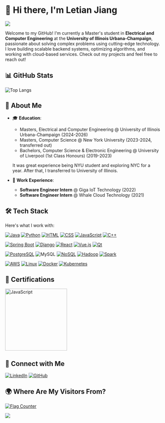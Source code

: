 # 👋 Hi there, I'm Letian Jiang
![](https://komarev.com/ghpvc/?username=realavocado)

Welcome to my GitHub! I'm currently a Master's student in **Electrical and Computer Engineering** at the **University of Illinois Urbana-Champaign**, passionate about solving complex problems using cutting-edge technology. I love building scalable backend systems, optimizing algorithms, and working with cloud-based services. Check out my projects and feel free to reach out!

## 📊 GitHub Stats

![Top Langs](https://github-readme-stats.vercel.app/api/top-langs/?username=realavocado&hide=JavaScript&layout=compact&exclude_repo=leetcode-master,developer-roadmap,former2,spring-data-jpa-demo,Qt-GUI-Data-Visualization,JavaGuide,MiniPID-Java,MovieWebsiteFullStack)

## 🚀 About Me

- 🎓 **Education**:  
  - Masters, Electrical and Computer Engineering @ University of Illinois Urbana-Champaign (2024-2026)
  - Masters, Computer Science @ New York University (2023-2024, transferred out)
  - Bachelors, Computer Science & Electronic Engineering @ University of Liverpool (1st Class Honours) (2019-2023)
    
  It was great experience being NYU student and exploring NYC for a year. After that, I transferred to University of Illinois.
  

- 💼 **Work Experience**:  
  - **Software Engineer Intern** @ Giga IoT Technology (2022)
  - **Software Engineer Intern** @ Whale Cloud Technology (2021)


## 🛠️ Tech Stack

Here's what I work with:

[![Java](https://img.shields.io/badge/Java-ED8B00?style=for-the-badge&logo=java&logoColor=white)](https://www.java.com)
[![Python](https://img.shields.io/badge/Python-FFD43B?style=for-the-badge&logo=python&logoColor=blue)](https://www.python.org)
[![HTML](https://img.shields.io/badge/HTML5-E34F26?style=for-the-badge&logo=html5&logoColor=white)](https://developer.mozilla.org/en-US/docs/Web/HTML)
[![CSS](https://img.shields.io/badge/CSS3-1572B6?style=for-the-badge&logo=css3&logoColor=white)](https://developer.mozilla.org/en-US/docs/Web/CSS)
[![JavaScript](https://img.shields.io/badge/JavaScript-F7DF1E?style=for-the-badge&logo=javascript&logoColor=black)](https://developer.mozilla.org/en-US/docs/Web/JavaScript)
[![C++](https://img.shields.io/badge/C++-00599C?style=for-the-badge&logo=cplusplus&logoColor=white)](https://isocpp.org)

[![Spring Boot](https://img.shields.io/badge/Spring_Boot-6DB33F?style=for-the-badge&logo=spring-boot&logoColor=white)](https://spring.io/projects/spring-boot)
[![Django](https://img.shields.io/badge/Django-092E20?style=for-the-badge&logo=django&logoColor=white)](https://www.djangoproject.com)
[![React](https://img.shields.io/badge/React-20232A?style=for-the-badge&logo=react&logoColor=61DAFB)](https://reactjs.org)
[![Vue.js](https://img.shields.io/badge/Vue.js-4FC08D?style=for-the-badge&logo=vue.js&logoColor=white)](https://vuejs.org)
[![Qt](https://img.shields.io/badge/Qt-41CD52?style=for-the-badge&logo=qt&logoColor=white)](https://www.qt.io)

[![PostgreSQL](https://img.shields.io/badge/PostgreSQL-316192?style=for-the-badge&logo=postgresql&logoColor=white)](https://www.postgresql.org)
![MySQL](https://img.shields.io/badge/mysql-4479A1.svg?style=for-the-badge&logo=mysql&logoColor=white)
[![NoSQL](https://img.shields.io/badge/NoSQL-3C873A?style=for-the-badge&logo=mongodb&logoColor=white)](https://www.mongodb.com)
[![Hadoop](https://img.shields.io/badge/Hadoop-66CCFF?style=for-the-badge&logo=apache-hadoop&logoColor=black)](https://hadoop.apache.org)
[![Spark](https://img.shields.io/badge/Spark-E25A1C?style=for-the-badge&logo=apache-spark&logoColor=white)](https://spark.apache.org)

[![AWS](https://img.shields.io/badge/AWS-232F3E?style=for-the-badge&logo=amazon-aws&logoColor=FF9900)](https://aws.amazon.com)
[![Linux](https://img.shields.io/badge/Linux-FCC624?style=for-the-badge&logo=linux&logoColor=black)](https://www.linux.org)
[![Docker](https://img.shields.io/badge/Docker-2496ED?style=for-the-badge&logo=docker&logoColor=white)](https://www.docker.com)
[![Kubernetes](https://img.shields.io/badge/Kubernetes-326CE5?style=for-the-badge&logo=kubernetes&logoColor=white)](https://kubernetes.io)



## 📜 Certifications

<a href="https://www.credly.com/badges/9c016888-7926-42bc-9459-8d4a4b273244/linked_in_profile" target="_blank">
    <img src="https://d1.awsstatic.com/training-and-certification/certification-badges/AWS-Certified-Cloud-Practitioner_badge.634f8a21af2e0e956ed8905a72366146ba22b74c.png" alt="JavaScript" width="200"/>
</a>


## 🤝 Connect with Me

[![LinkedIn](https://img.shields.io/badge/LinkedIn-blue?style=for-the-badge&logo=linkedin)](https://linkedin.com/in/FreddyJiang)  [![GitHub](https://img.shields.io/badge/GitHub-black?style=for-the-badge&logo=github)](https://github.com/RealAvocado)


## 🌍 Where Are My Visitors From?

<a href="https://info.flagcounter.com/8Fc9"><img src="https://s01.flagcounter.com/map/8Fc9/size_s/txt_000000/border_CCCCCC/pageviews_1/viewers_0/flags_0/" alt="Flag Counter" border="0"></a>

<body>
<a href="https://clustrmaps.com/site/1c1n5"  title="Visit tracker"><img src="//www.clustrmaps.com/map_v2.png?d=qpJY1nDCiPDEaBZlCKNRrM4i7kVR8IpI_PQ1ekdHxYs&cl=ffffff" /></a>
</body>
